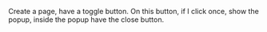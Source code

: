Create a page, have a toggle button. On this button, if I click once, show the popup, inside the popup have the close button. 